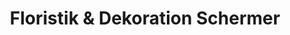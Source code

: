 ---
title: "Floristik & Dekoration Schermer"
url: /hitzhofen/floristik-und-dekoration-schermer/
shop: Blumen
---